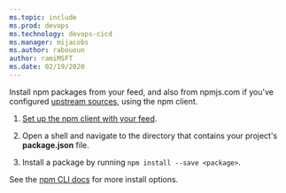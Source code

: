 ```yaml
---
ms.topic: include
ms.prod: devops
ms.technology: devops-cicd
ms.manager: mijacobs
ms.author: rabououn
author: ramiMSFT
ms.date: 02/19/2020
---
```


Install npm packages from your feed, and also from npmjs.com if you've configured [upstream sources](../../npm/upstream-sources.md), using the npm client.

1. [Set up the npm client with your feed](../../npm/npmrc.md).

1. Open a shell and navigate to the directory that contains your project's **package.json** file.

1. Install a package by running `npm install --save <package>`. 

See the [npm CLI docs](https://docs.npmjs.com/cli/install) for more install options.
